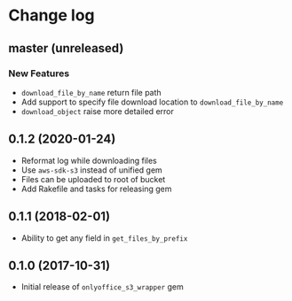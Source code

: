 # Change log

## master (unreleased)

### New Features

* `download_file_by_name` return file path
* Add support to specify file download 
  location to `download_file_by_name`
* `download_object` raise more detailed error

## 0.1.2 (2020-01-24)

* Reformat log while downloading files
* Use `aws-sdk-s3` instead of unified gem
* Files can be uploaded to root of bucket
* Add Rakefile and tasks for releasing gem

## 0.1.1 (2018-02-01)

* Ability to get any field in `get_files_by_prefix`

## 0.1.0 (2017-10-31)

* Initial release of `onlyoffice_s3_wrapper` gem
